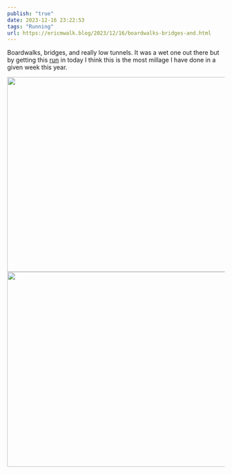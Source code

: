 ```yaml
---
publish: "true"
date: 2023-12-16 23:22:53
tags: "Running"
url: https://ericmwalk.blog/2023/12/16/boardwalks-bridges-and.html
---
```


Boardwalks, bridges, and really low tunnels. It was a wet one out there but by getting this [run](https://strava.com/activities/10390315825) in today I think this is the most millage I have done in a given week this year.



<img src="uploads/2023/1b87a03c2b.jpg" width="600" height="450" alt=""><img src="uploads/2023/8556998c2e.jpg" width="600" height="450" alt="">